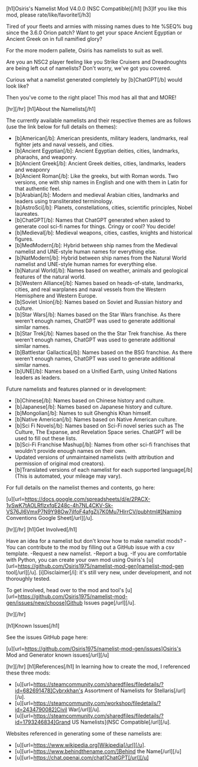 [h1]Osiris's Namelist Mod V4.0.0 (NSC Compatible)[/h1]
[h3]If you like this mod, please rate/like/favorite![/h3]


Tired of your fleets and armies with missing names dues to hte %SEQ% bug since the 3.6.0 Orion patch? Want to get your space Ancient Egyptian or Ancient Greek on in full namified glory? 

For the more modern pallete, Osiris has namelists to suit as well.

Are you an NSC2 player feeling like you Strike Cruisers and Dreadnoughts are being left out of namelists? Don't worry, we've got you covered.

Curious what a namelist generated completely by [b]ChatGPT[/b] would look like? 

Then you've come to the right place! This mod has all that and MORE!

[hr][/hr]
[h1]About the Namelists[/h1]

The currently available namelists and their respective themes are as follows (use the link below for full details on themes):

- [b]American[/b]: American presidents, military leaders, landmarks, real fighter jets and naval vessels, and cities. 
- [b]Ancient Egyptian[/b]: Ancient Egyptian deities, cities, landmarks, pharaohs, and weaponry.
- [b]Ancient Greek[/b]: Ancient Greek deities, cities, landmarks, leaders and weaponry
- [b]Ancient Roman[/b]: Like the greeks, but with Roman words. Two versions, one with ship names in English and one with them in Latin for that authentic feel.
- [b]Arabian[/b]: Modern and medieval Arabian cities, landmarks and leaders using transliterated terminology.
- [b]AstroSci[/b]: Planets, constellations, cities, scientific principles, Nobel laureates.
- [b]ChatGPT[/b]: Names that ChatGPT generated when asked to generate cool sci-fi names for things. Cringy or cool? You decide!
- [b]Medieval[/b]: Medieval weapons, cities, castles, knights and historical figures.
- [b]MedModern[/b]: Hybrid between ship names from the Medieval namelist and UNE-style human names for everything else.
- [b]NatModern[/b]: Hybrid between ship names from the Natural World namelist and UNE-style human names for everything else.
- [b]Natural World[/b]: Names based on weather, animals and geological features of the natural world.
- [b]Western Alliance[/b]: Names based on heads-of-state, landmarks, cities, and real warplanes and naval vessels from the Western Hemisphere and Western Europe.
- [b]Soviet Union[/b]: Names based on Soviet and Russian history and culture.
- [b]Star Wars[/b]: Names based on the Star Wars franchise. As there weren't enough names, ChatGPT was used to generate additional similar names.
- [b]Star Trek[/b]: Names based on the the Star Trek franchise. As there weren't enough names, ChatGPT was used to generate additional similar names.
- [b]Battlestar Gallactica[/b]: Names based on the BSG franchise. As there weren't enough names, ChatGPT was used to generate additional similar names.
- [b]UNE[/b]: Names based on a Unified Earth, using United Nations leaders as leaders. 


Future namelists and features planned or in development:
- [b]Chinese[/b]: Names based on Chinese history and culture.
- [b]Japanese[/b]: Names based on Japanese history and culture.
- [b]Mongolian[/b]: Names to suit Ghenghis Khan himself.
- [b]Native American[/b]: Names based on Native American culture.
- [b]Sci Fi Novels[/b]: Names based on Sci-Fi novel series such as The Culture, The Expanse, and Revelation Space series. ChatGPT will be used to fill out these lists.
- [b]Sci-Fi Franchise Mashup[/b]: Names from other sci-fi franchises that wouldn't provide enough names on their own.
- Updated versions of unmaintained namelists (with attribution and permission of original mod creators).
- [b]Translated versions of each namelist for each supported language[/b] (This is automated, your mileage may vary). 

For full details on the namelist themes and contents, go here:

 [u][url=https://docs.google.com/spreadsheets/d/e/2PACX-1vSwK7tAOLRflzxfqE248c-4h7NL4CKV-Sk-VS76Jl6VmxP7N9Y98Ow7jIfoF4afgZlj7K0Mu7HlrrCV/pubhtml#]Naming Conventions Google Sheet[/url][/u].

[hr][/hr]
[h1]Get Involved[/h1]

Have an idea for a namelist but don't know how to make namelist mods? 
-You can contribute to the mod by filling out a GitHub issue with a csv template.
-Request a new namelist.
-Report a bug.
-If you are comfortable with Python, you can create your own mod using Osiris's [u][url=https://github.com/Osiris1975/namelist-mod-gen]namelist-mod-gen tool[/url][/u]. 
[i]Disclaimer[/i]: it's still very new, under development, and not thoroughly tested.

To get involved, head over to the mod and tool's [u][url=https://github.com/Osiris1975/namelist-mod-gen/issues/new/choose]Github Issues page[/url][/u].

[hr][/hr]

[h1]Known Issues[/h1]

See the issues GitHub page here:

[u][url=https://github.com/Osiris1975/namelist-mod-gen/issues]Osiris's Mod and Generator known issues[/url][/u]

[hr][/hr]
[h1]References[/h1]
In learning how to create the mod, I referenced these three mods:
- [u][url=https://steamcommunity.com/sharedfiles/filedetails/?id=682691478]Cybrxkhan's Assortment of Namelists for Stellaris[/url][/u].
- [u][url=https://steamcommunity.com/workshop/filedetails/?id=2434790082]Civil War[/url][/u].
- [u][url=https://steamcommunity.com/sharedfiles/filedetails/?id=1793246834]Grand US Namelists](NSC Compatible[/url][/u].


Websites referenced in generating some of these namelists are:
- [u][url=https://www.wikipedia.org]Wikipedia[/url][/u].
- [u][url=https://www.behindthename.com/]Behind the Name[/url][/u]
- [u][url=https://chat.openai.com/chat]ChatGPT[/url][/u]
